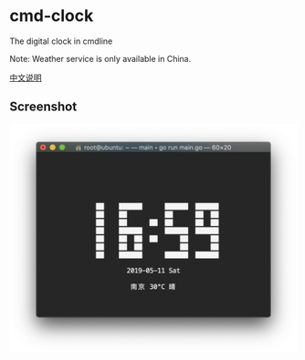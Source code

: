 # cmd-clock
The digital clock in cmdline

Note: Weather service is only available in China.

[中文说明](README_CN.md)

## Screenshot

![](screenshot/screenshot1.png)
